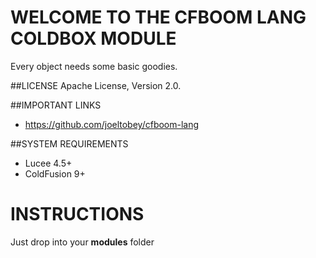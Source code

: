 # WELCOME TO THE CFBOOM LANG COLDBOX MODULE
Every object needs some basic goodies.

##LICENSE
Apache License, Version 2.0.

##IMPORTANT LINKS
- https://github.com/joeltobey/cfboom-lang

##SYSTEM REQUIREMENTS
- Lucee 4.5+
- ColdFusion 9+

# INSTRUCTIONS
Just drop into your **modules** folder

